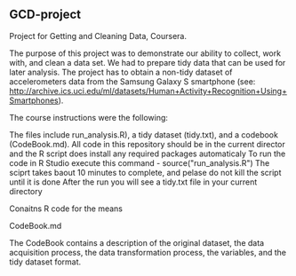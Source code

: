 ## GCD-project
Project for Getting and Cleaning Data, Coursera.

The purpose of this project was to demonstrate our ability to collect, work with, and clean a data set. We had to prepare tidy data that can be used for later analysis. The project has to obtain a non-tidy dataset of accelerometers data from the Samsung Galaxy S smartphone (see: http://archive.ics.uci.edu/ml/datasets/Human+Activity+Recognition+Using+Smartphones).

The course instructions were the following:

The files include run_analysis.R), a tidy dataset (tidy.txt), and a codebook (CodeBook.md).
All code in this repository should be in the current director and the R script does install any required packages automaticaly
To run the code in R Studio execute this command - source("run_analysis.R")
The sciprt takes baout 10 minutes to complete, and pelase do not kill the script until it is done
After the run you will see a tidy.txt file in your current directory

Conaitns R code for the means 

CodeBook.md

The CodeBook contains a description of the original dataset, the data acquisition process, the data transformation process, the variables, and the tidy dataset format.

